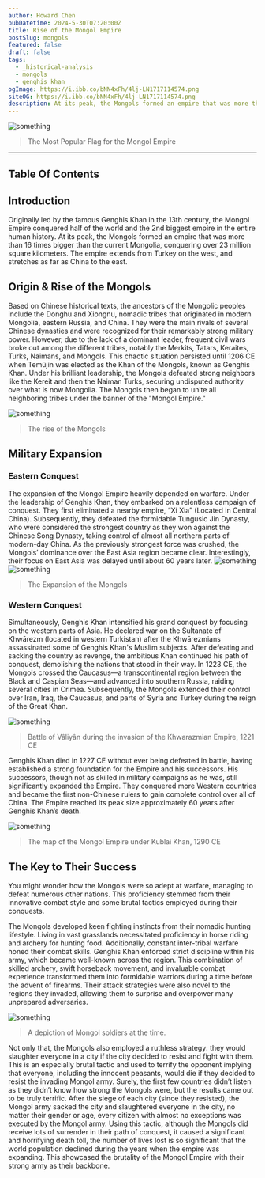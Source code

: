 ```yaml
---
author: Howard Chen
pubDatetime: 2024-5-30T07:20:00Z
title: Rise of the Mongol Empire
postSlug: mongols
featured: false
draft: false
tags:
  - _historical-analysis
  - mongols
  - genghis khan
ogImage: https://i.ibb.co/bNN4xFh/4lj-LN1717114574.png
siteOG: https://i.ibb.co/bNN4xFh/4lj-LN1717114574.png
description: At its peak, the Mongols formed an empire that was more than 16 times bigger than the current Mongolia, conquering over 23 million square kilometers.
---
```


<img src="https://i.ibb.co/bNN4xFh/4lj-LN1717114574.png" alt="something">

> The Most Popular Flag for the Mongol Empire

---

## Table Of Contents

## Introduction

Originally led by the famous Genghis Khan in the 13th century, the Mongol Empire conquered half of the world and the 2nd biggest empire in the entire human history. At its peak, the Mongols formed an empire that was more than 16 times bigger than the current Mongolia, conquering over 23 million square kilometers. The empire extends from Turkey on the west, and stretches as far as China to the east.

## Origin & Rise of the Mongols

Based on Chinese historical texts, the ancestors of the Mongolic peoples include the Donghu and Xiongnu, nomadic tribes that originated in modern Mongolia, eastern Russia, and China. They were the main rivals of several Chinese dynasties and were recognized for their remarkably strong military power. However, due to the lack of a dominant leader, frequent civil wars broke out among the different tribes, notably the Merkits, Tatars, Keraites, Turks, Naimans, and Mongols. This chaotic situation persisted until 1206 CE when Temüjin was elected as the Khan of the Mongols, known as Genghis Khan. Under his brilliant leadership, the Mongols defeated strong neighbors like the Kereit and then the Naiman Turks, securing undisputed authority over what is now Mongolia. The Mongols then began to unite all neighboring tribes under the banner of the "Mongol Empire."

<img src="https://i.ibb.co/Jk8fBJX/3-PYOF1717114619.png" alt="something">

> The rise of the Mongols

## Military Expansion

### Eastern Conquest

The expansion of the Mongol Empire heavily depended on warfare. Under the leadership of Genghis Khan, they embarked on a relentless campaign of conquest. They first eliminated a nearby empire, “Xi Xia” (Located in Central China). Subsequently, they defeated the formidable Tungusic Jin Dynasty, who were considered the strongest country as they won against the Chinese Song Dynasty, taking control of almost all northern parts of modern-day China. As the previously strongest force was crushed, the Mongols’ dominance over the East Asia region became clear. Interestingly, their focus on East Asia was delayed until about 60 years later.
<img src="https://i.ibb.co/SJfcKpN/SKp-ZH1717114643.png" alt="something">
<img src="https://i.ibb.co/9vqHX9P/c-VBf-G1717114658.png" alt="something">

> The Expansion of the Mongols

### Western Conquest

Simultaneously, Genghis Khan intensified his grand conquest by focusing on the western parts of Asia. He declared war on the Sultanate of Khwārezm (located in western Turkistan) after the Khwārezmians assassinated some of Genghis Khan's Muslim subjects. After defeating and sacking the country as revenge, the ambitious Khan continued his path of conquest, demolishing the nations that stood in their way. In 1223 CE, the Mongols crossed the Caucasus—a transcontinental region between the Black and Caspian Seas—and advanced into southern Russia, raiding several cities in Crimea. Subsequently, the Mongols extended their control over Iran, Iraq, the Caucasus, and parts of Syria and Turkey during the reign of the Great Khan.

<img src="https://i.ibb.co/6rg4fmQ/w-Zkhp1717114677.png" alt="something">

> Battle of Vâliyân during the invasion of the Khwarazmian Empire, 1221 CE

Genghis Khan died in 1227 CE without ever being defeated in battle, having established a strong foundation for the Empire and his successors. His successors, though not as skilled in military campaigns as he was, still significantly expanded the Empire. They conquered more Western countries and became the first non-Chinese rulers to gain complete control over all of China. The Empire reached its peak size approximately 60 years after Genghis Khan’s death.

<img src="https://i.ibb.co/yVZRjQ4/nacw-G1717114740.png" alt="something">

> The map of the Mongol Empire under Kublai Khan, 1290 CE

## The Key to Their Success

You might wonder how the Mongols were so adept at warfare, managing to defeat numerous other nations. This proficiency stemmed from their innovative combat style and some brutal tactics employed during their conquests.

The Mongols developed keen fighting instincts from their nomadic hunting lifestyle. Living in vast grasslands necessitated proficiency in horse riding and archery for hunting food. Additionally, constant inter-tribal warfare honed their combat skills. Genghis Khan enforced strict discipline within his army, which became well-known across the region. This combination of skilled archery, swift horseback movement, and invaluable combat experience transformed them into formidable warriors during a time before the advent of firearms. Their attack strategies were also novel to the regions they invaded, allowing them to surprise and overpower many unprepared adversaries.

<img src="https://i.ibb.co/0sTRj60/d-NU7z1717114761.png" alt="something">

> A depiction of Mongol soldiers at the time.

Not only that, the Mongols also employed a ruthless strategy: they would slaughter everyone in a city if the city decided to resist and fight with them. This is an especially brutal tactic and used to terrify the opponent implying that everyone, including the innocent peasants, would die if they decided to resist the invading Mongol army. Surely, the first few countries didn’t listen as they didn’t know how strong the Mongols were, but the results came out to be truly terrific. After the siege of each city (since they resisted), the Mongol army sacked the city and slaughtered everyone in the city, no matter their gender or age, every citizen with almost no exceptions was executed by the Mongol army. Using this tactic, although the Mongols did receive lots of surrender in their path of conquest, it caused a significant and horrifying death toll, the number of lives lost is so significant that the world population declined during the years when the empire was expanding. This showcased the brutality of the Mongol Empire with their strong army as their backbone.
